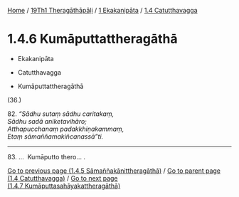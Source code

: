 
[Home](/) / [19Th1 Theragāthāpāḷi](../../../19Th1.md) / [1 Ekakanipāta](../../1.md) / [1.4 Catutthavagga](../1.4.md)

# 1.4.6 Kumāputtattheragāthā

* Ekakanipāta

* Catutthavagga

* Kumāputtattheragāthā

(36.)

82\. _“Sādhu sutaṃ sādhu caritakaṃ,_  
_Sādhu sadā aniketavihāro;_  
_Atthapucchanaṃ padakkhiṇakammaṃ,_  
_Etaṃ sāmaññamakiñcanassā”ti._  


---

83\. …  Kumāputto thero… .



[Go to previous page (1.4.5 Sāmaññakānittheragāthā)](1.4.5.md) / [Go to parent page (1.4 Catutthavagga)](../1.4.md) / [Go to next page (1.4.7 Kumāputtasahāyakattheragāthā)](1.4.7.md)



